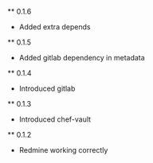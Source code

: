 ** 0.1.6
- Added extra depends

** 0.1.5
- Added gitlab dependency in metadata

** 0.1.4
- Introduced gitlab

** 0.1.3
- Introduced chef-vault

** 0.1.2
- Redmine working correctly
